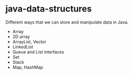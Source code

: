 # java-data-structures
Different ways that we can store and manipulate data in Java.

- Array
- 2D array
- ArrayList, Vector
- LinkedList
- Queue and List interfaces
- Set
- Stack
- Map, HashMap
